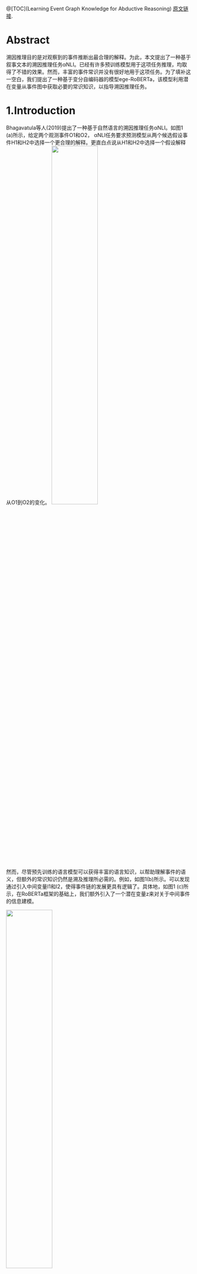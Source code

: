@[TOC](Learning Event Graph Knowledge for Abductive Reasoning)
[原文链接](https://aclanthology.org/2021.acl-long.403.pdf).

# Abstract
溯因推理目的是对观察到的事件推断出最合理的解释。为此，本文提出了一种基于叙事文本的溯因推理任务αNLI。已经有许多预训练模型用于这项任务推理，均取得了不错的效果。然而，丰富的事件常识并没有很好地用于这项任务。为了填补这一空白，我们提出了一种基于变分自编码器的模型ege-RoBERTa，该模型利用潜在变量从事件图中获取必要的常识知识，以指导溯因推理任务。

#  1.Introduction
Bhagavatula等人(2019)提出了一种基于自然语言的溯因推理任务αNLI。如图1 (a)所示，给定两个观测事件O1和O2， αNLI任务要求预测模型从两个候选假设事件H1和H2中选择一个更合理的解释。更直白点说从H1和H2中选择一个假设解释从O1到O2的变化。
<img src="https://img-blog.csdnimg.cn/2c4871095c15477db137e8ba2b505f3a.png?x-oss-process=image#pic_center" width="50%"></img>

然而，尽管预先训练的语言模型可以获得丰富的语言知识，以帮助理解事件的语义，但额外的常识知识仍然是溯及推理所必需的。例如，如图1(b)所示。可以发现通过引入中间变量I1和I2，使得事件链的发展更具有逻辑了。具体地，如图1 (c)所示，在RoBERTa框架的基础上，我们额外引入了一个潜在变量z来对关于中间事件的信息建模。

<img src="https://img-blog.csdnimg.cn/2c82307273ac43dd8ec4c603d32362e0.png?x-oss-process=image#pic_center" width="50%"></img>

# 2.Background
## Problem Formalization
我们将溯因推理任务形式化为条件分布p(Y|O1,Hi, O2)，其中Hi∈{H1,H2}，和Y∈[0,1]是衡量Hi合理性的相关性得分。O1、O2和Hi形成事件时间序列O1 Hi O2。我们将事件序列表示为X=(O1,Hi, O2)。因此，考虑到事件顺序，我们进一步将溯因推理任务刻画为p(Y|X)。
## Event Graph
形式上，事件图可以表示为G={V, R}，其中V为节点集，R为边集。每个节点Vi∈V对应一个事件，而Rij∈R是有向边Vi→Vj，有权值Wij，表示Vj是Vi的后续事件的概率。从事件图中我们可以获得额外的常识知识:(1)中间事件，(2)事件之间的关系。
为了清晰起见，我们将这种事件序列定义为后验事件序列X '，其中X ' = (O1, I1,Hi, I2, O2)。X '内事件之间的关系可以用邻接矩阵A∈R5×5描述，每个元素使用事件图的边权值进行初始化，关于这里的权值，会在实验的部分加以介绍:
<img src="https://img-blog.csdnimg.cn/6974f223b01f451aacd19e0fd95b03da.png?x-oss-process=image#pic_center" width="50%"></img>

这样邻接矩阵A可以用来描述在X‘中两个事件的关系。

# 3.Ege-RoBERTa as a Conditional Variational Autoencoder Based Reasoning Framework
为此，我们引入一个潜在变量z，通过两个阶段的训练过程从事件图中学习这些知识。我们将ege-RoBERTa模型构建为一个条件变分自动编码器(CVAE)。具体来说，对于潜在变量z, ege-RoBERTa使用三个神经网络来表征条件分布P(Y|X):先验网络P θ(z|X)，认知网络qφ(z|X '， a)和神经似然网络Pθ(Y|X, z)。
## Pre-training Stage: Learning Event Graph
在预训练阶段，在一个预构建的基于事件图的Pseudo实例集上预先训练ege-RoBERTa，该Pseudo实例集包含关于中间事件和事件关系的丰富信息。
如图2 (a)所示，潜在变量z直接以X '和a为条件，因此可以利用z学习事件图知识。

<img src="https://img-blog.csdnimg.cn/5b4fbf00adc8432ebab9f63768eeecd4.png?x-oss-process=image#pic_center" width="50%"></img>

## Finetuning Stage: Adapt Event Graph
如图2 (b)所示，在微调阶段，ege-RoBERTa在没有附加信息X '和a的αNLI数据集上接受训练。在这个阶段，模型学习将捕获的事件图知识适应于溯因推理任务。那么如图2 (c)所示，经过两阶段的训练过程，ege-RoBERTa可以基于潜在变量z预测事件相关分数Y。

<img src="https://img-blog.csdnimg.cn/bdbb8973e2d648f295247204fb4df4aa.png?x-oss-process=image#pic_center" width="50%"></img>

# 4.Architecture of ege-RoBERTa
我们介绍了ege-RoBERTa的具体实现。除了RoBERTa框架，它还引入了四个模块:(1)一个聚合器，为X和X '内的任何事件提供表示;(2) pθ(z|X)的注意先验网络模型;(3)基于图神经网络建模的qφ(z|X '， a)识别网络;(4)合并将潜在变量z合并到RoBERTa框架中进行下游溯因推理任务。

<img src="https://img-blog.csdnimg.cn/3db69b3c094d49b2a48b5b6be0135883.png?x-oss-process=image#pic_center" width="50%"></img>

## Event Representation Aggregator
<img src="https://img-blog.csdnimg.cn/b54344b005bb4067b232ffe7395e8001.png?x-oss-process=image#pic_center" width="50%"></img>

给定一个由令牌组成的事件序列X，入到嵌入层嵌入表示如下：

<img src="https://img-blog.csdnimg.cn/95ca1c3fe1f94a7bb4b01dfbe9fbd1aa.png#pic_center" width="50%"></img>

而xjk是第j个事件中的第k个令牌，RoBERTa的transformer第m层将这些令牌编码为上下文化的分布式表示.

<img src="https://img-blog.csdnimg.cn/5067f7d7ee1c459890aa6a0b33d13d42.png#pic_center" width="50%"></img>

其中，hjk∈R1×d是第j个事件中第k个token的分布表示。
对于每一个事件的更深层次的表示为

<img src="https://img-blog.csdnimg.cn/76e244de5be641039a435341267ff042.png#pic_center" width="50%"></img>

采用多头注意机制(MultiAttn)从H(M)中选择信息，得到每个事件的表示:

<img src="https://img-blog.csdnimg.cn/e6ac70f8666e4e82b3d6e424d7993a49.png#pic_center" width="50%"></img>

这里的X为3个事件构成的序列，因此将Ex = {e1，e2，e3}最为最终表示。
同理X‘的情况与上文的描述一致，只是多了两个中间事件，变成5个事件的序列表示为Ex’。
这里的X‘进入到Event Graph中在事件图中获取到邻接矩阵A的相关信息。

## recognition Network
<img src="https://img-blog.csdnimg.cn/d6190bf143544e39b5bdc5f34f3715af.png?x-oss-process=image#pic_center" width="50%"></img>

识别网络基于EX '和A对qφ(z|X '， A)进行建模，其中EX '是X '内事件的表示。遵循传统的VAE，假设qφ(z|X '， A)为多元高斯分布
，即为多元正态分布:

<img src="https://img-blog.csdnimg.cn/1fe707c388ba4873b11a22f44d70d0d2.png#pic_center" width="50%"></img>

为了获得µ' (X '， A)，我们首先使用GNN将EX '和邻接矩阵A结合起来。

<img src="https://img-blog.csdnimg.cn/1c132cf120424a07a24e1cf17517951e.png#pic_center" width="50%"></img>

式中，σ(·)为s型函数;W(u)∈Rd×d为权值矩阵，E(u) '为关系信息更新的事件表示形式。

<img src="https://img-blog.csdnimg.cn/1fa83800eb7d496dafadf1eb585af71e.png#pic_center" width="50%"></img>

最后，为了估计µ' (X '， A)，我们使用读出函数g(·)聚合E(U) '中的信息，我们将g(·)设为一个均值池化操作:

<img src="https://img-blog.csdnimg.cn/cff9f627487c47c6a2ebc428787484c2.png#pic_center" width="50%"></img>

## Prior Network
<img src="https://img-blog.csdnimg.cn/c1c3926046e447d1b30080864c0e17bd.png?x-oss-process=image#pic_center" width="50%"></img>

与识别网络一样，pθ(z|X)也服从多元正态分布，但参数不同:

<img src="https://img-blog.csdnimg.cn/b619199c6da142f0a2d27177df2d2a1a.png#pic_center" width="50%"></img>

为了获得µ(X)，与识别网络不同，先验网络从使用多头自我注意更新EX开始:

<img src="https://img-blog.csdnimg.cn/d37e6c52b9824ca8b18ab97bb727cbac.png#pic_center" width="50%"></img>

然后执行一个额外的多头自我注意操作来获得更深层次的表示:

<img src="https://img-blog.csdnimg.cn/ebf3124dcb764f50a585adfb1cf842ea.png#pic_center" width="50%"></img>

最后，通过聚合E(U)的信息来估计µ(X):

<img src="https://img-blog.csdnimg.cn/77d16f3603264574b0c5c22fff656f19.png#pic_center" width="50%"></img>

其中g(·)是一个平均池化操作。

## Merger
合并模块将潜在变量z和事件的更新(深度)表示合并到RoBERTa帧的第n个转换器层，用于预测相关性评分。我们采用多头注意机制从z和E(U)中选择相关信息。

<img src="https://img-blog.csdnimg.cn/20291706401a413896071ecae859507e.png?x-oss-process=image#pic_center" width="50%"></img>

具体来说，在训练前阶段:

<img src="https://img-blog.csdnimg.cn/ea52bf734e174039962f0ef3e4faa5d3.png#pic_center" width="50%"></img>

在预训练阶段和预测阶段的时候：

<img src="https://img-blog.csdnimg.cn/86d8a0d72f81491e88f84b0309462619.png#pic_center" width="50%"></img>

以* H(N)作为RoBERTa后续的第(N + 1)transformer层的输入，根据附加的事件图知识进行外推推理，输出相关分数Y。

# 5.Experiments
## αNLI Dataset

αNLI数据集在训练集、开发集和测试集上分别包含169,654、1,532和4,056个<o1、o2、h1、h2>四元组。<o1、o2、h1、h2>观察事件是从一个短篇故事语料库中收集的，而所有的假设事件都是通过众包独立生成的。
## Construction of Event Graph
VIST和TimeTravel都是由五句话组成的短篇故事。辅助数据集中共有121,326个句子。为了得到两个节点Vi和Vj之间的边权Wij，我们通过下一个句子预测任务对RoBERTa-large模型进行微调。我们将故事文本中相邻的句子组(例如，故事的[1,2]句，[4,5]句)定义为正向实例，将不相邻的句子组或倒序的句子组(例如故事的[1,3]句，[5,4]句)定义为负向实例。
## Event Graph Based Pseudo Instance Set for Pretraining ege-RoBERTa 
为了有效地利用事件图知识，我们引入了一组伪实例对ege-RoBERTa模型进行预训练。具体来说，在辅助数据集中有一个五句话的故事，如表1所示，我们将故事的第1句和第5句分别定义为两个观察事件，第3句定义为假设事件，第2句和第4句定义为中间事件。这样就可以得到伪实例的后验事件序列X '和事件序列X。另外，给定X '，我们利用事件图的边权初始化邻接矩阵A的元素，并对A进行缩放，使其行和等于1。

<img src="https://img-blog.csdnimg.cn/76870fe12d7d4354bdc3b0d25e106941.png?x-oss-process=image#pic_center" width="50%"></img>


## Result
<img src="https://img-blog.csdnimg.cn/ad38e777aaaa46a8be3e7792bc7c10e5.png?x-oss-process=image#pic_center" width="50%"></img>

从图中我们可以看的出来，与SVM和Infersent相比较，其他几个预训练的语言模型效果要明显更好一些。其中Baseline是RoBERTa-large。本文提出的模型ege-RoBERTa-large效果比目前最新的模型RoBERTa-GPT-MHKA的效果还要好一些，由于已经很接近人类的效果，此时的极小提升都是很困难的。

<img src="https://img-blog.csdnimg.cn/4492162485fb44a399a39ed0541d0829.png?x-oss-process=image#pic_center" width="50%"></img>

消融实验中，去除中间事件以及矩阵关系效果都是有所下降的。足见常识带来的效果提升。

<img src="https://img-blog.csdnimg.cn/3276912239744821b7e92c0e1495ec85.png?x-oss-process=image#pic_center" width="50%"></img>

对于X’的形式，在前文中提到理想的五元组状态是符合人类的思维逻辑的，在实验中也表明这样的假设效果是最好的，此外，相较于没有使用常识，使用常识的部分均是有一定的效果提升的。

# Conclusion

在本文中，我们提出了一个基于变分自编码器的框架ege-RoBERTa，该框架具有两个阶段的溯因推理任务训练过程。在预训练阶段，ege-RoBERTa能够通过潜变量从事件图中学习常识知识，然后在接下来的阶段，学习到的事件图知识可以适应溯因推理任务。实验结果表明，αNLI任务的性能较基线有所提高。
